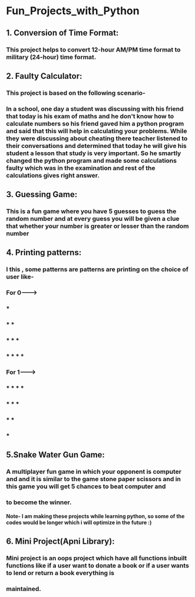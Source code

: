# Fun_Projects_with_Python 

## 1. Conversion of Time Format:
### This project helps to convert 12-hour AM/PM time format to military (24-hour) time format.

## 2. Faulty Calculator:
### This project is based on the following scenario-
### In a school, one day a student was discussing with his friend that today is his exam of maths and he don't know how to calculate numbers so his friend gaved him a python program and said that this will help in calculating your problems. While they were discussing about cheating there teacher listened to their conversations and determined that today he will give his student a lesson that **study is very important**. So he smartly changed the python program and made some calculations faulty which was in the examination and rest of the calculations gives right answer.

## 3. Guessing Game:
### This is a fun game where you have 5 guesses to guess the random number and at every guess you will be given a clue that whether your number is greater or lesser than the random number

## 4. Printing patterns:
### I this , some patterns are patterns are printing on the choice of user like-
### For 0--->      
###                  *
###                  * *   
###                  * * *
###                  * * * *

### For 1--->     
###                  * * * *
###                  * * *
###                  * * 
###                  *

## 5.Snake Water Gun Game:
### A multiplayer fun game in which your opponent is computer and and it is similar to the game stone paper scissors and in this game you will get 5 chances to beat computer and 
### to become the winner.

#### Note- I am making these projects while learning python, so some of the codes would be longer which i will optimize in the future :)

## 6. Mini Project(Apni Library):
### Mini project is an oops project which have all functions inbuilt functions like if a user want to donate a book or if a user wants to lend or return a book everything is 
### maintained.
